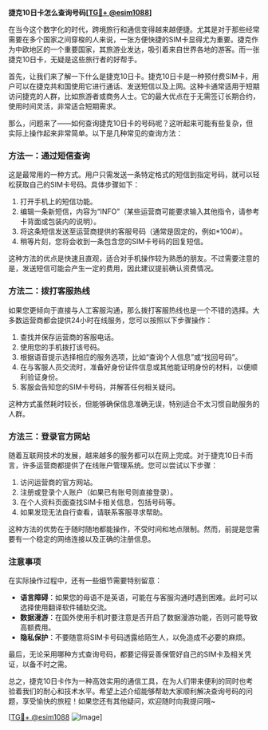 **捷克10日卡怎么查询号码[[TG💪+ @esim1088](https://t.me/s/esim1088)]**

在当今这个数字化的时代，跨境旅行和通信变得越来越便捷。尤其是对于那些经常需要在多个国家之间穿梭的人来说，一张方便快捷的SIM卡显得尤为重要。捷克作为中欧地区的一个重要国家，其旅游业发达，吸引着来自世界各地的游客。而一张捷克10日卡，无疑是这些旅行者的好帮手。

首先，让我们来了解一下什么是捷克10日卡。捷克10日卡是一种预付费SIM卡，用户可以在捷克共和国使用它进行通话、发送短信以及上网。这种卡通常适用于短期访问捷克的人群，比如旅游者或商务人士。它的最大优点在于无需签订长期合约，使用时间灵活，非常适合短期需求。

那么，问题来了——如何查询捷克10日卡的号码呢？这听起来可能有些复杂，但实际上操作起来非常简单。以下是几种常见的查询方法：

### 方法一：通过短信查询

这是最常用的一种方式。用户只需发送一条特定格式的短信到指定号码，就可以轻松获取自己的SIM卡号码。具体步骤如下：
1. 打开手机上的短信功能。
2. 编辑一条新短信，内容为“INFO”（某些运营商可能要求输入其他指令，请参考卡背面或包装内的说明）。
3. 将这条短信发送至运营商提供的客服号码（通常是固定的，例如*100#）。
4. 稍等片刻，您将会收到一条包含您的SIM卡号码的回复短信。

这种方法的优点是快速且直观，适合对手机操作较为熟悉的朋友。不过需要注意的是，发送短信可能会产生一定的费用，因此建议提前确认资费情况。

### 方法二：拨打客服热线

如果您更倾向于直接与人工客服沟通，那么拨打客服热线也是一个不错的选择。大多数运营商都会提供24小时在线服务，您可以按照以下步骤操作：
1. 查找并保存运营商的客服电话。
2. 使用您的手机拨打该号码。
3. 根据语音提示选择相应的服务选项，比如“查询个人信息”或“找回号码”。
4. 在与客服人员交流时，准备好身份证件信息或其他能证明身份的材料，以便顺利验证身份。
5. 客服会告知您的SIM卡号码，并解答任何相关疑问。

这种方式虽然耗时较长，但能够确保信息准确无误，特别适合不太习惯自助服务的人群。

### 方法三：登录官方网站

随着互联网技术的发展，越来越多的服务都可以在网上完成。对于捷克10日卡而言，许多运营商都提供了在线账户管理系统。您可以尝试以下步骤：
1. 访问运营商的官方网站。
2. 注册或登录个人账户（如果已有账号则直接登录）。
3. 在个人资料页面查找SIM卡相关信息，包括号码等。
4. 如果发现无法自行查看，请联系客服寻求帮助。

这种方法的优势在于随时随地都能操作，不受时间和地点限制。然而，前提是您需要有一个稳定的网络连接以及正确的注册信息。

### 注意事项

在实际操作过程中，还有一些细节需要特别留意：
- **语言障碍**：如果您的母语不是英语，可能在与客服沟通时遇到困难。此时可以选择使用翻译软件辅助交流。
- **数据漫游**：在国外使用手机时要注意是否开启了数据漫游功能，否则可能导致高额费用。
- **隐私保护**：不要随意将SIM卡号码透露给陌生人，以免造成不必要的麻烦。

最后，无论采用哪种方式查询号码，都要记得妥善保管好自己的SIM卡及相关凭证，以备不时之需。

总之，捷克10日卡作为一种高效实用的通信工具，在为人们带来便利的同时也考验着我们的耐心和技术水平。希望上述介绍能够帮助大家顺利解决查询号码的问题，享受愉快的旅程！如果您还有其他疑问，欢迎随时向我提问哦~

[[TG💪+ @esim1088](https://t.me/s/esim1088) ![Image](https://i.postimg.cc/4NQfJmqS/Snipaste-2025-05-13-00-14-12.png)]